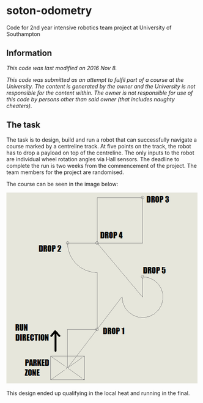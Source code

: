 # soton-odometry
Code for 2nd year intensive robotics team project at University of Southampton

## Information
_This code was last modified on 2016 Nov 8._

_This code was submitted as an attempt to fulfil part of a course at the University. The content is generated by the owner and the University is not responsible for the content within. The owner is not responsible for use of this code by persons other than said owner (that includes naughty cheaters)._

## The task
The task is to design, build and run a robot that can successfully navigate a course marked by a centreline track. At five points on the track, the robot has to drop a payload on top of the centreline. The only inputs to the robot are individual wheel rotation angles via Hall sensors. The deadline to complete the run is two weeks from the commencement of the project. The team members for the project are randomised.

The course can be seen in the image below:

![Course](https://github.com/MNahad/soton-odometry/blob/master/Untitled.png "The course")

This design ended up qualifying in the local heat and running in the final.
